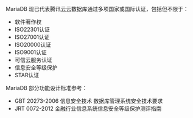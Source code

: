 MariaDB 现已代表腾讯云云数据库通过多项国家或国际认证，包括但不限于：

- 软件著作权
- ISO22301认证
- ISO27001认证
- ISO20000认证
- ISO9001认证
- 可信云服务认证
- 信息安全等级保护
- STAR认证

MariaDB 部分功能设计标准参考：

- GBT 20273-2006 信息安全技术 数据库管理系统安全技术要求
- JRT 0072-2012 金融行业信息系统信息安全等级保护测评指南

